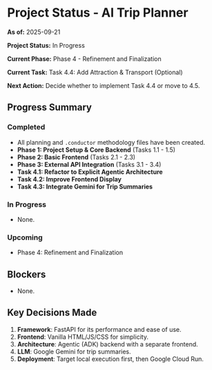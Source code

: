 # Project Status - AI Trip Planner

**As of:** 2025-09-21

**Project Status:** In Progress

**Current Phase:** Phase 4 - Refinement and Finalization

**Current Task:** Task 4.4: Add Attraction & Transport (Optional)

**Next Action:** Decide whether to implement Task 4.4 or move to 4.5.

## Progress Summary

### Completed
- All planning and `.conductor` methodology files have been created.
- **Phase 1: Project Setup & Core Backend** (Tasks 1.1 - 1.5)
- **Phase 2: Basic Frontend** (Tasks 2.1 - 2.3)
- **Phase 3: External API Integration** (Tasks 3.1 - 3.4)
- **Task 4.1: Refactor to Explicit Agentic Architecture**
- **Task 4.2: Improve Frontend Display**
- **Task 4.3: Integrate Gemini for Trip Summaries**

### In Progress
- None.

### Upcoming
- Phase 4: Refinement and Finalization

## Blockers
- None.

## Key Decisions Made
1. **Framework**: FastAPI for its performance and ease of use.
2. **Frontend**: Vanilla HTML/JS/CSS for simplicity.
3. **Architecture**: Agentic (ADK) backend with a separate frontend.
4. **LLM**: Google Gemini for trip summaries.
5. **Deployment**: Target local execution first, then Google Cloud Run.